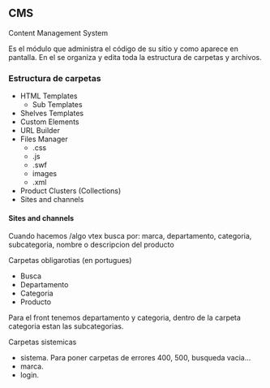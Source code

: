 ## CMS

Content Management System

Es el módulo que administra el código de su sitio y como aparece en pantalla.  En el se organiza y edita toda la estructura de carpetas y archivos.

### Estructura de carpetas

  * HTML Templates
    * Sub Templates
  * Shelves Templates
  * Custom Elements
  * URL Builder
  * Files Manager
    * .css
    * .js
    * .swf
    * images
    * .xml
  * Product Clusters (Collections)
  * Sites and channels

#### Sites and channels

Cuando hacemos /algo vtex busca por:
  marca, departamento, categoria, subcategoria, nombre o descripcion del producto

Carpetas obligarotias (en portugues)

  * Busca
  * Departamento
  * Categoria
  * Producto

Para el front tenemos departamento y categoria, dentro de la carpeta categoria estan las subcategorias.

Carpetas sistemicas

  * sistema.  Para poner carpetas de errores 400, 500, busqueda vacia...
  * marca.
  * login.
